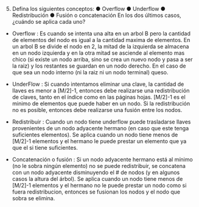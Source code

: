 5. Defina los siguientes conceptos:
● Overflow
● Underflow
● Redistribución
● Fusión o concatenación
En los dos últimos casos, ¿cuándo se aplica cada uno?

- Overflow : Es cuando se intenta una alta en un arbol B pero la cantidad de elementos del nodo es igual a la cantidad maxima de elementos. En un arbol B se divide el nodo en 2, la mitad de la izquierda se almacena en un nodo izquierda y en la otra mitad se asciende al elemento mas chico (si existe un nodo arriba, sino se crea un nuevo nodo y pasa a ser la raiz) y los restantes se guardan en un nodo derecho. En el caso de que sea un nodo interno (ni la raiz ni un nodo terminal) queso.

- UnderFlow : Si cuando intentamos eliminar una clave, la cantidad de llaves es menor a [M/2]-1, entonces debe realizarse una redistribución de claves, tanto en el índice como en las páginas hojas. [M/2]-1 es el minimo de elementos que puede haber en un nodo. Si la redistribución no es posible, entonces debe realizarse una fusión entre los nodos.

- Redistribuir : Cuando un nodo tiene underflow puede trasladarse llaves provenientes de un nodo adyacente hermano (en caso que este tenga suficientes elementos). Se aplica cuando un nodo tiene menos de [M/2]-1 elementos y el hermano le puede prestar un elemento que ya que el si tiene suficientes.

- Concatenación o fusión : Si un nodo adyacente hermano está al mínimo (no le sobra ningún elemento) no se puede redistribuir, se concatena con un nodo adyacente disminuyendo el # de nodos (y en algunos casos la altura del árbol). Se aplica cuando un nodo tiene menos de [M/2]-1 elementos y el hermano no le puede prestar un nodo como si fuera redistribucion, entonces se fusionan los nodos y el nodo que sobra se elimina.